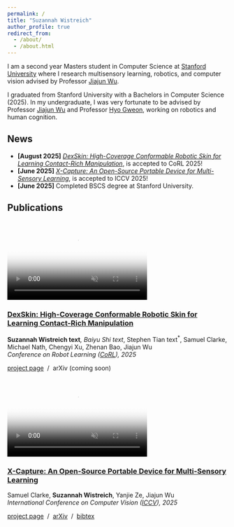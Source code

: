 ```yaml
---
permalink: /
title: "Suzannah Wistreich"
author_profile: true
redirect_from: 
  - /about/
  - /about.html
---
```


I am a second year Masters student in Computer Science at [Stanford University](https://www.cs.stanford.edu) where I research multisensory learning, robotics, and computer vision advised by Professor [Jiajun Wu](https://jiajunwu.com/).

I graduated from Stanford University with a Bachelors in Computer Science (2025). In my undergraduate, I was very fortunate to be advised by Professor [Jiajun Wu](https://jiajunwu.com/) and Professor [Hyo Gweon](https://psychology.stanford.edu/people/hyowon-gweon), working on robotics and human cognition.

## News
- **[August 2025]** *[DexSkin: High-Coverage Conformable Robotic Skin for Learning Contact-Rich Manipulation](https://dex-skin.github.io)*, is accepted to CoRL 2025!
- **[June 2025]** *[X-Capture: An Open-Source Portable Device for Multi-Sensory Learning](https://arxiv.org/pdf/2504.02318)*, is accepted to ICCV 2025!
- **[June 2025]** Completed BSCS degree at Stanford University.

## Publications

<video width="320" height="180" controls poster="/images/video-thumb.jpg" autoplay muted loop>
  <source src="/images/CroppedTurntable2.mp4" type="video/mp4">
  Your browser does not support the video tag.
</video>

### [**DexSkin: High-Coverage Conformable Robotic Skin for Learning Contact-Rich Manipulation**](https://dex-skin.github.io)

<b>Suzannah Wistreich text<sup>*</sup></b>, Baiyu Shi text<sup>*</sup>, Stephen Tian text<sup>*</sup>, Samuel Clarke, Michael Nath, Chengyi Xu, Zhenan Bao, Jiajun Wu<br>
*Conference on Robot Learning ([CoRL](https://www.corl.org/home)), 2025*

[project page](https://dex-skin.github.io) &nbsp;/&nbsp; arXiv (coming soon) &nbsp;

<video width="320" height="180" controls poster="/images/video-thumb.jpg" autoplay muted loop>
  <source src="/images/CroppedTurntable2.mp4" type="video/mp4">
  Your browser does not support the video tag.
</video>

### [**X-Capture: An Open-Source Portable Device for Multi-Sensory Learning**](https://arxiv.org/pdf/2504.02318)

Samuel Clarke, <b>Suzannah Wistreich</b>, Yanjie Ze, Jiajun Wu<br>
*International Conference on Computer Vision ([ICCV](https://iccv.thecvf.com)), 2025*

[project page](https://xcapture.github.io) &nbsp;/&nbsp; [arXiv](https://arxiv.org/pdf/2504.02318) &nbsp;/&nbsp; [bibtex](/files/2025xcapture.txt) &nbsp;